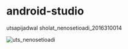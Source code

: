 # android-studio
utsapijadwal sholat_nenosetioadi_2016310014

![uts_nenosetioadi](https://user-images.githubusercontent.com/49223562/55470002-f3c98500-5630-11e9-9f06-2b210f0628a7.jpg)

